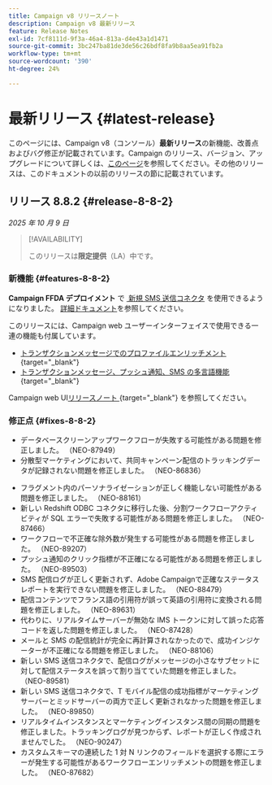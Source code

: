 ```yaml
---
title: Campaign v8 リリースノート
description: Campaign v8 最新リリース
feature: Release Notes
exl-id: 7cf8111d-9f3a-46a4-813a-d4e43a1d1471
source-git-commit: 3bc247ba81de3de56c26bdf8fa9b8aa5ea91fb2a
workflow-type: tm+mt
source-wordcount: '390'
ht-degree: 24%

---
```


# 最新リリース {#latest-release}

このページには、Campaign v8（コンソール）**最新リリース**&#x200B;の新機能、改善点およびバグ修正が記載されています。Campaign のリリース、バージョン、アップグレードについて詳しくは、[このページ](upgrades.md)を参照してください。その他のリリースは、このドキュメントの以前のリリースの節に記載されています。

## リリース 8.8.2 {#release-8-8-2}

_2025 年 10 月 9 日_

>[!AVAILABILITY]
>
>このリリースは&#x200B;**限定提供**（LA）中です。

### 新機能 {#features-8-8-2}

**Campaign FFDA デプロイメント** で [&#x200B; 新規 SMS 送信コネクタ &#x200B;](../architecture/enterprise-deployment.md) を使用できるようになりました。 [詳細ドキュメント](../send/sms/sms.md)を参照してください。

このリリースには、Campaign web ユーザーインターフェイスで使用できる一連の機能も付属しています。

* [&#x200B; トランザクションメッセージでのプロファイルエンリッチメント &#x200B;](https://experienceleague.adobe.com/docs/campaign-web/v8/msg/transactional-messages/profile-enrichment.html){target="_blank"}
* [&#x200B; トランザクションメッセージ、プッシュ通知、SMS の多言語機能 &#x200B;](https://experienceleague.adobe.com/docs/campaign-web/v8/msg/multilingual.html){target="_blank"}

Campaign web UI[&#x200B; リリースノート &#x200B;](https://experienceleague.adobe.com/docs/campaign-web/v8/release-notes/release-notes.html?lang=ja){target="_blank"} を参照してください。

### 修正点 {#fixes-8-8-2}

<!--
* Fixed an issue which prevented dynamic reporting from being available for transactional messages.
-->
* データベースクリーンアップワークフローが失敗する可能性がある問題を修正しました。 （NEO-87949）
* 分散型マーケティングにおいて、共同キャンペーン配信のトラッキングデータが記録されない問題を修正しました。 （NEO-86836）
<!--
* Issue SMS2.0 with FFDA Continuous Deliveries (NEO-88785)
-->
* フラグメント内のパーソナライゼーションが正しく機能しない可能性がある問題を修正しました。 （NEO-88161）
* 新しい Redshift ODBC コネクタに移行した後、分割ワークフローアクティビティが SQL エラーで失敗する可能性がある問題を修正しました。 （NEO-87466）
* ワークフローで不正確な除外数が発生する可能性がある問題を修正しました。 （NEO-89207）
* プッシュ通知のクリック指標が不正確になる可能性がある問題を修正しました。 （NEO-89503）
* SMS 配信ログが正しく更新されず、Adobe Campaignで正確なステータスレポートを実行できない問題を修正しました。 （NEO-88479）
* 配信コンテンツでフランス語の引用符が誤って英語の引用符に変換される問題を修正しました。 （NEO-89631）
* 代わりに、リアルタイムサーバーが無効な IMS トークンに対して誤った応答コードを返した問題を修正しました。 （NEO-87428）
* メールと SMS の配信統計が完全に再計算されなかったので、成功インジケーターが不正確になる問題を修正しました。 （NEO-88106）
* 新しい SMS 送信コネクタで、配信ログがメッセージの小さなサブセットに対して配信ステータスを誤って割り当てていた問題を修正しました。 （NEO-89581）
* 新しい SMS 送信コネクタで、T モバイル配信の成功指標がマーケティング サーバーとミッドサーバーの両方で正しく更新されなかった問題を修正しました。 （NEO-89850）
* リアルタイムインスタンスとマーケティングインスタンス間の同期の問題を修正しました。トラッキングログが見つからず、レポートが正しく作成されませんでした。 （NEO-90247）
* カスタムスキーマの連続した 1 対 N リンクのフィールドを選択する際にエラーが発生する可能性があるワークフローエンリッチメントの問題を修正しました。 （NEO-87682）

